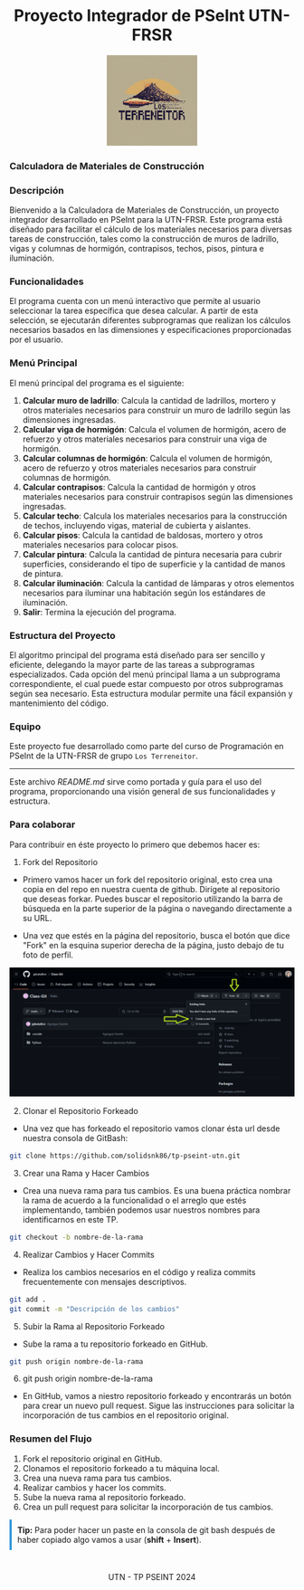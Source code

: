 <div align="center">
<h1>Proyecto Integrador de PSeInt UTN-FRSR</h1>
    <img src="https://raw.githubusercontent.com/solidsnk86/class-git/master/logo_los_terreneitor.jpg" width="160" height="160" />
</div>

<h3>Calculadora de Materiales de Construcción</h3>

### Descripción

Bienvenido a la Calculadora de Materiales de Construcción, un proyecto integrador desarrollado en PSeInt para la UTN-FRSR. Este programa está diseñado para facilitar el cálculo de los materiales necesarios para diversas tareas de construcción, tales como la construcción de muros de ladrillo, vigas y columnas de hormigón, contrapisos, techos, pisos, pintura e iluminación.

### Funcionalidades

El programa cuenta con un menú interactivo que permite al usuario seleccionar la tarea específica que desea calcular. A partir de esta selección, se ejecutarán diferentes subprogramas que realizan los cálculos necesarios basados en las dimensiones y especificaciones proporcionadas por el usuario.

### Menú Principal

El menú principal del programa es el siguiente:

1. **Calcular muro de ladrillo**: Calcula la cantidad de ladrillos, mortero y otros materiales necesarios para construir un muro de ladrillo según las dimensiones ingresadas.
2. **Calcular viga de hormigón**: Calcula el volumen de hormigón, acero de refuerzo y otros materiales necesarios para construir una viga de hormigón.
3. **Calcular columnas de hormigón**: Calcula el volumen de hormigón, acero de refuerzo y otros materiales necesarios para construir columnas de hormigón.
4. **Calcular contrapisos**: Calcula la cantidad de hormigón y otros materiales necesarios para construir contrapisos según las dimensiones ingresadas.
5. **Calcular techo**: Calcula los materiales necesarios para la construcción de techos, incluyendo vigas, material de cubierta y aislantes.
6. **Calcular pisos**: Calcula la cantidad de baldosas, mortero y otros materiales necesarios para colocar pisos.
7. **Calcular pintura**: Calcula la cantidad de pintura necesaria para cubrir superficies, considerando el tipo de superficie y la cantidad de manos de pintura.
8. **Calcular iluminación**: Calcula la cantidad de lámparas y otros elementos necesarios para iluminar una habitación según los estándares de iluminación.
9. **Salir**: Termina la ejecución del programa.

### Estructura del Proyecto

El algoritmo principal del programa está diseñado para ser sencillo y eficiente, delegando la mayor parte de las tareas a subprogramas especializados. Cada opción del menú principal llama a un subprograma correspondiente, el cual puede estar compuesto por otros subprogramas según sea necesario. Esta estructura modular permite una fácil expansión y mantenimiento del código.

### Equipo

Este proyecto fue desarrollado como parte del curso de Programación en PSeInt de la UTN-FRSR de grupo `Los Terreneitor`.

---

Este archivo *README.md* sirve como portada y guía para el uso del programa, proporcionando una visión general de sus funcionalidades y estructura.

### Para colaborar

Para contribuir en éste proyecto lo primero que debemos hacer es:

1. Fork del Repositorio

- Primero vamos hacer un fork del repositorio original, esto crea una copia en del repo en nuestra cuenta de github. Dirígete al repositorio que deseas forkar. Puedes buscar el repositorio utilizando la barra de búsqueda en la parte superior de la página o navegando directamente a su URL.

- Una vez que estés en la página del repositorio, busca el botón que dice "Fork" en la esquina superior derecha de la página, justo debajo de tu foto de perfil.

<img src="public/fork-github.png" alt="Captura de imagen para hacer un fork." />

2. Clonar el Repositorio Forkeado

- Una vez que has forkeado el repositorio vamos clonar ésta url desde nuestra consola de GitBash:

```bash
git clone https://github.com/solidsnk86/tp-pseint-utn.git
```

3. Crear una Rama y Hacer Cambios

- Crea una nueva rama para tus cambios. Es una buena práctica nombrar la rama de acuerdo a la funcionalidad o el arreglo que estés implementando, también podemos usar nuestros nombres para identificarnos en este TP.

```bash
git checkout -b nombre-de-la-rama
```

4. Realizar Cambios y Hacer Commits

- Realiza los cambios necesarios en el código y realiza commits frecuentemente con mensajes descriptivos.

```bash
git add .
git commit -m "Descripción de los cambios"
```

5. Subir la Rama al Repositorio Forkeado

- Sube la rama a tu repositorio forkeado en GitHub.

```bash
git push origin nombre-de-la-rama
```

6. git push origin nombre-de-la-rama

- En GitHub, vamos a niestro repositorio forkeado y encontrarás un botón para crear un nuevo pull request. Sigue las instrucciones para solicitar la incorporación de tus cambios en el repositorio original.

### Resumen del Flujo

1. Fork el repositorio original en GitHub.
2. Clonamos el repositorio forkeado a tu máquina local.
3. Crea una nueva rama para tus cambios.
4. Realizar cambios y hacer los commits.
5. Sube la nueva rama al repositorio forkeado.
6. Crea un pull request para solicitar la incorporación de tus cambios.

<div style="border-left: 4px solid #3498db; padding: 10px;">
  <strong>Tip:</strong> Para poder hacer un paste en la consola de git bash después de haber copiado algo vamos a usar (<b>shift</b> + <b>Insert</b>).
</div>

#

<div align="center">
UTN - TP PSEINT 2024
</div>


